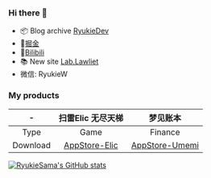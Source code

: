 ### Hi there 👋

- 📦 Blog archive [RyukieDev](https://ryukiedev.gitbook.io/wiki/)
- 💎[掘金](https://juejin.cn/user/405083464942519)
- 🍻[Bilibili](https://space.bilibili.com/257240)
- 📚 New site [Lab.Lawliet](http://www.l-lawliet.com/)
- 微信: RyukieW

### My products

| - | 扫雷Elic 无尽天梯 | 梦见账本 |
|:----:|:----:|:----:|
|Type|Game|Finance|
|Download|[AppStore-Elic](https://apps.apple.com/cn/app/id1488204246)|[AppStore-Umemi](https://apps.apple.com/cn/app/id1498426607)|

<!--
**RyukieSama/RyukieSama** is a ✨ _special_ ✨ repository because its `README.md` (this file) appears on your GitHub profile.

Here are some ideas to get you started:

- 🔭 I’m currently working on ...
- 🌱 I’m currently learning ...
- 👯 I’m looking to collaborate on ...
- 🤔 I’m looking for help with ...
- 💬 Ask me about ...
- 📫 How to reach me: ...
- 😄 Pronouns: ...
- ⚡ Fun fact: ...

[![RyukieSama's GitHub stats](https://github-readme-stats.vercel.app/api/top-langs/?username=RyukieSama&layout=compact&count_private=true&show_icons=true&theme=dark&include_all_commits=true)](https://github.com/RyukieSama/github-readme-stats)

-->

[![RyukieSama's GitHub stats](https://github-readme-stats.vercel.app/api?username=RyukieSama&count_private=true&show_icons=true&theme=dark&include_all_commits=true)](https://github.com/RyukieSama/github-readme-stats)

